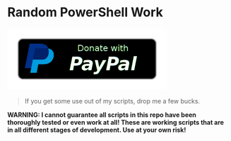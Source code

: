 # Random PowerShell Work

[![Donate](./donate.png)](https://www.paypal.me/soctama)

> If you get some use out of my scripts, drop me a few bucks.


**WARNING: I cannot guarantee all scripts in this repo have been thoroughly tested or even work at all! These are working scripts that are in all different stages of development. Use at your own risk!**
